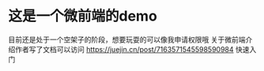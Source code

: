 # 这是一个微前端的demo
目前还是处于一个空架子的阶段，想要玩耍的可以像我申请权限哦
关于微前端介绍作者写了文档可以访问 https://juejin.cn/post/7163571545598590984 快速入门
